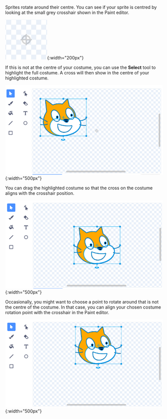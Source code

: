 Sprites rotate around their centre. You can see if your sprite is centred by looking at the small grey crosshair shown in the Paint editor. 

![The crosshair.](images/crosshair.png){:width="200px"}

If this is not at the centre of your costume, you can use the **Select** tool to highlight the full costume. A cross will then show in the centre of your highlighted costume. 

![The cross in the centre of the costume is not aligned with the crosshair.](images/off-centre-crosshair.png){:width="500px"}

You can drag the highlighted costume so that the cross on the costume aligns with the crosshair position.

![The costume aligned with the crosshair.](images/centre-crosshair.png){:width="500px"}

Occasionally, you might want to choose a point to rotate around that is not the centre of the costume. In that case, you can align your chosen costume rotation point with the crosshair in the Paint editor.

![A rotation point at the bottom of the costume is aligned with the crosshair.](images/rotation-point.png){:width="500px"}
